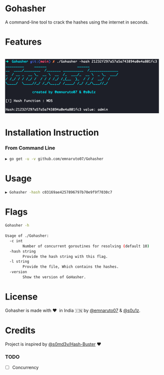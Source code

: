 # Gohasher
A command-line tool to crack the hashes using the internet in seconds.

# Features

<h1 align="left">
  <img src="/images/img.png" alt="Gohasher" width="600px"></a>
  <br>
</h1>

# Installation Instruction
### From Command Line
```bash
▶ go get -u -v github.com/emnaruto07/Gohasher
```
# Usage

```bash
▶ Gohasher -hash c03169ae4257896797b70e9f9f7030c7
```
# Flags
```bash
Gohasher -h

Usage of ./Gohasher:
  -c int
        Number of concurrent goroutines for resolving (default 10)
  -hash string
        Provide the hash string with this flag.
  -l string
        Provide the file, Which contains the hashes.
  -version
        Show the version of GoHasher.

```
# License
Gohasher is made with :heart:&nbsp; in India :india: by [@emnaruto07](https://twitter.com/emnaruto07) & [@s0u1z](https://twitter.com/Shreyasbhat4).

# Credits
Project is inspired by [@s0md3v/Hash-Buster](https://github.com/s0md3v/Hash-Buster) ❤️

### TODO
- [ ] Concurrency
